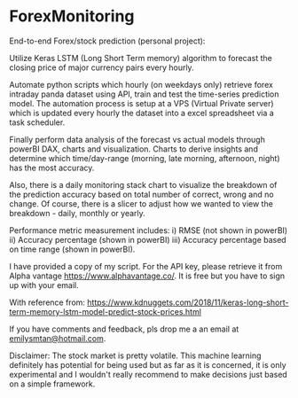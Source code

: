 # ForexMonitoring

End-to-end Forex/stock prediction (personal project): 

Utilize Keras LSTM (Long Short Term memory) algorithm to forecast the closing price of major currency pairs every hourly.

Automate python scripts which hourly (on weekdays only) retrieve forex intraday panda dataset using API, train and test the time-series prediction model. 
The automation process is setup at a VPS (Virtual Private server) which is updated every hourly the dataset into a excel spreadsheet via a task scheduler.

Finally perform data analysis of the forecast vs actual models through powerBI DAX, charts and visualization. 
Charts to derive insights and determine which time/day-range (morning, late morning, afternoon, night) has the most accuracy. 

Also, there is a daily monitoring stack chart to visualize the breakdown of the prediction accuracy based on total number of correct, wrong and no change.  Of course, there is a slicer to adjust how we wanted to view the breakdown - daily, monthly or yearly. 

Performance metric measurement includes:
i) RMSE (not shown in powerBI)
ii) Accuracy percentage (shown in powerBI)
iii) Accuracy percentage based on time range (shown in powerBI). 

I have provided a copy of my script. For the API key, please retrieve it from Alpha vantage https://www.alphavantage.co/. It is free but you have to sign up with your email.

With reference from: 
https://www.kdnuggets.com/2018/11/keras-long-short-term-memory-lstm-model-predict-stock-prices.html

If you have comments and feedback, pls drop me a an email at emilysmtan@hotmail.com. 

Disclaimer: The stock market is pretty volatile. This machine learning definitely has potential for being used but as far as it is concerned, it is only experimental and I wouldn't really recommend to make decisions just based on a simple framework.

